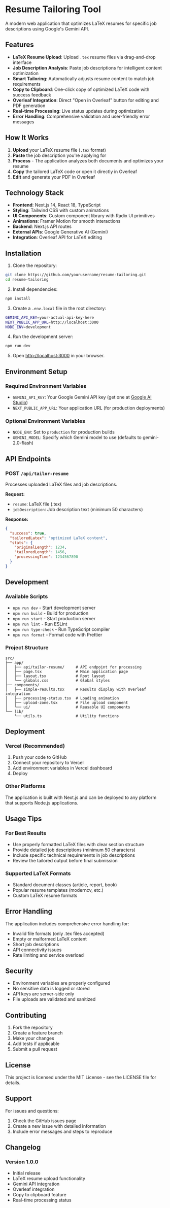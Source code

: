 # Resume Tailoring Tool

A modern web application that optimizes LaTeX resumes for specific job descriptions using Google's Gemini API.

## Features

- **LaTeX Resume Upload**: Upload `.tex` resume files via drag-and-drop interface
- **Job Description Analysis**: Paste job descriptions for intelligent content optimization  
- **Smart Tailoring**: Automatically adjusts resume content to match job requirements
- **Copy to Clipboard**: One-click copy of optimized LaTeX code with success feedback
- **Overleaf Integration**: Direct "Open in Overleaf" button for editing and PDF generation
- **Real-time Processing**: Live status updates during optimization
- **Error Handling**: Comprehensive validation and user-friendly error messages

## How It Works

1. **Upload** your LaTeX resume file (`.tex` format)
2. **Paste** the job description you're applying for
3. **Process** - The application analyzes both documents and optimizes your resume
4. **Copy** the tailored LaTeX code or open it directly in Overleaf
5. **Edit** and generate your PDF in Overleaf

## Technology Stack

- **Frontend**: Next.js 14, React 18, TypeScript
- **Styling**: Tailwind CSS with custom animations
- **UI Components**: Custom component library with Radix UI primitives
- **Animations**: Framer Motion for smooth interactions
- **Backend**: Next.js API routes
- **External APIs**: Google Generative AI (Gemini)
- **Integration**: Overleaf API for LaTeX editing

## Installation

1. Clone the repository:
```bash
git clone https://github.com/yourusername/resume-tailoring.git
cd resume-tailoring
```

2. Install dependencies:
```bash
npm install
```

3. Create a `.env.local` file in the root directory:
```bash
GEMINI_API_KEY=your-actual-api-key-here
NEXT_PUBLIC_APP_URL=http://localhost:3000
NODE_ENV=development
```

4. Run the development server:
```bash
npm run dev
```

5. Open [http://localhost:3000](http://localhost:3000) in your browser.

## Environment Setup

### Required Environment Variables

- `GEMINI_API_KEY`: Your Google Gemini API key (get one at [Google AI Studio](https://aistudio.google.com/app/apikey))
- `NEXT_PUBLIC_APP_URL`: Your application URL (for production deployments)

### Optional Environment Variables

- `NODE_ENV`: Set to `production` for production builds
- `GEMINI_MODEL`: Specify which Gemini model to use (defaults to gemini-2.0-flash)

## API Endpoints

### POST `/api/tailor-resume`

Processes uploaded LaTeX files and job descriptions.

**Request:**
- `resume`: LaTeX file (.tex)
- `jobDescription`: Job description text (minimum 50 characters)

**Response:**
```json
{
  "success": true,
  "tailoredLatex": "optimized LaTeX content",
  "stats": {
    "originalLength": 1234,
    "tailoredLength": 1456,
    "processingTime": 1234567890
  }
}
```

## Development

### Available Scripts

- `npm run dev` - Start development server
- `npm run build` - Build for production
- `npm run start` - Start production server
- `npm run lint` - Run ESLint
- `npm run type-check` - Run TypeScript compiler
- `npm run format` - Format code with Prettier

### Project Structure

```
src/
├── app/
│   ├── api/tailor-resume/     # API endpoint for processing
│   ├── page.tsx               # Main application page
│   ├── layout.tsx             # Root layout
│   └── globals.css            # Global styles
├── components/
│   ├── simple-results.tsx     # Results display with Overleaf integration
│   ├── processing-status.tsx  # Loading animation
│   ├── upload-zone.tsx        # File upload component
│   └── ui/                    # Reusable UI components
└── lib/
    └── utils.ts               # Utility functions
```

## Deployment

### Vercel (Recommended)

1. Push your code to GitHub
2. Connect your repository to Vercel
3. Add environment variables in Vercel dashboard
4. Deploy

### Other Platforms

The application is built with Next.js and can be deployed to any platform that supports Node.js applications.

## Usage Tips

### For Best Results

- Use properly formatted LaTeX files with clear section structure
- Provide detailed job descriptions (minimum 50 characters)
- Include specific technical requirements in job descriptions
- Review the tailored output before final submission

### Supported LaTeX Formats

- Standard document classes (article, report, book)
- Popular resume templates (moderncv, etc.)
- Custom LaTeX resume formats

## Error Handling

The application includes comprehensive error handling for:

- Invalid file formats (only .tex files accepted)
- Empty or malformed LaTeX content
- Short job descriptions
- API connectivity issues
- Rate limiting and service overload

## Security

- Environment variables are properly configured
- No sensitive data is logged or stored
- API keys are server-side only
- File uploads are validated and sanitized

## Contributing

1. Fork the repository
2. Create a feature branch
3. Make your changes
4. Add tests if applicable
5. Submit a pull request

## License

This project is licensed under the MIT License - see the LICENSE file for details.

## Support

For issues and questions:
1. Check the GitHub issues page
2. Create a new issue with detailed information
3. Include error messages and steps to reproduce

## Changelog

### Version 1.0.0
- Initial release
- LaTeX resume upload functionality
- Gemini API integration
- Overleaf integration
- Copy to clipboard feature
- Real-time processing status